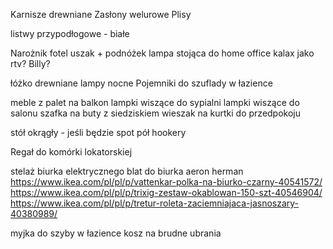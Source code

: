 Karnisze drewniane
Zasłony welurowe
Plisy 

listwy przypodłogowe - białe 

Narożnik
fotel uszak + podnóżek
lampa stojąca do home office
kalax jako rtv?
Billy? 

łóżko drewniane 
lampy nocne
Pojemniki do szuflady w łazience 

meble z palet na balkon 
lampki wiszące do sypialni
lampki wiszące do salonu 
szafka na buty z siedziskiem 
wieszak na kurtki do przedpokoju 

stół okrągły - jeśli będzie spot 
pół hookery 

Regał do komórki lokatorskiej

stelaż biurka elektrycznego 
blat do biurka 
aeron herman 
https://www.ikea.com/pl/pl/p/vattenkar-polka-na-biurko-czarny-40541572/
https://www.ikea.com/pl/pl/p/trixig-zestaw-okablowan-150-szt-40546904/
https://www.ikea.com/pl/pl/p/tretur-roleta-zaciemniajaca-jasnoszary-40380989/

myjka do szyby w łazience 
kosz na brudne ubrania 